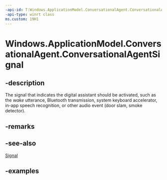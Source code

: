 ```yaml
---
-api-id: T:Windows.ApplicationModel.ConversationalAgent.ConversationalAgentSignal
-api-type: winrt class
ms.custom: 19H1
---
```


<!-- Class syntax.
public class ConversationalAgentSignal 
-->

# Windows.ApplicationModel.ConversationalAgent.ConversationalAgentSignal

## -description

The signal that indicates the digital assistant should be activated, such as the *wake* utterance, Bluetooth transmission, system keyboard accelerator, in-app speech recognition, or other audio event (door slam, smoke detector).

## -remarks

## -see-also

[Signal](conversationalagentsession_signal.md)

## -examples
